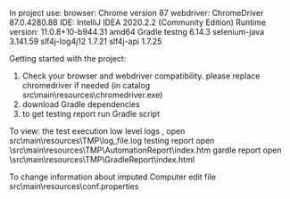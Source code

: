 In project use:
browser: Chrome version 87
webdriver:   ChromeDriver 87.0.4280.88
IDE: IntelliJ IDEA 2020.2.2 (Community Edition) Runtime version: 11.0.8+10-b944.31 amd64
Gradle
testng 6.14.3
selenium-java 3.141.59 
slf4j-log4j12 1.7.21
slf4j-api  1.7.25

Getting started with the project: 

  1) Check your browser and webdriver compatibility.
  please replace chromedriver if needed (in catalog src\\main\\resources\\chromedriver.exe)
  2) download  Gradle  dependencies
  3) to get testing report run Gradle script

To view: 
				the test execution low level logs , open src\main\resources\TMP\log_file.log
        testing report open \src\main\resources\TMP\AutomationReport\index.htm
        gardle report open \src\main\resources\TMP\GradleReport\index.html 

To change information about imputed Computer edit file src\main\resources\conf.properties
